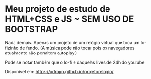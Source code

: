 # Meu projeto de estudo de HTML+CSS e JS ~ SEM USO DE BOOTSTRAP

Nada demais.
Apenas um projeto de um relógio virtual que toca um lo-fizinho de fundo.
(A música pode não tocar pois os navegadores atualmente não permitem autoplay!)

Pode se notar também que o lo-fi é daquelas lives de 24h do youtube


Disponível em: https://xdropp.github.io/projetorelogio/
